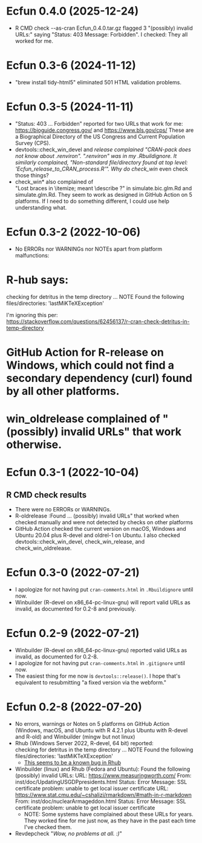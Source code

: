# Ecfun 0.4.0 (2025-12-24)
* R CMD check --as-cran Ecfun_0.4.0.tar.gz flagged 3 "(possibly) invalid 
URLs:" saying "Status: 403 Message: Forbidden". I checked: They all worked for 
me. 

# Ecfun 0.3-6 (2024-11-12)
* "brew install tidy-html5" eliminated 501 HTML validation problems. 

# Ecfun 0.3-5 (2024-11-11) 
* "Status: 403 ... Forbidden" reported for two URLs that work for me: 
 https://bioguide.congress.gov/ and https://www.bls.gov/cps/
 These are a Biographical Directory of the US Congress and 
 Current Population Survey (CPS). 
* devtools::check_win_devel and *release complained 
  "CRAN-pack does not know about .renviron". 
  ".renviron" was in my .Rbuildignore. 
  It similarly complained, 
  "Non-standard file/directory found at top level:
  'Ecfun_release_to_CRAN_process.R'". 
  Why do check_win* even check those things? 
* check_win* also complained of  
  "Lost braces in \itemize; meant \describe ?" in
  simulate.bic.glm.Rd and simulate.glm.Rd. 
  They seem to work as designed in GitHub Action 
  on 5 platforms. If I need to do something different, 
  I could use help understanding what. 

# Ecfun 0.3-2 (2022-10-06)
* No ERRORs nor WARNINGs nor NOTEs apart from platform malfunctions:  

# R-hub says: 
checking for detritus in the temp directory ... NOTE
Found the following files/directories:
  'lastMiKTeXException'

I'm ignoring this per:  
https://stackoverflow.com/questions/62456137/r-cran-check-detritus-in-temp-directory  
  
# GitHub Action for R-release on Windows, which could not find a secondary dependency (curl) found by all other platforms.  
  
# win_oldrelease complained of "(possibly) invalid URLs" that work otherwise.    
  
# Ecfun 0.3-1 (2022-10-04)
## R CMD check results
* There were no ERRORs or WARNINGs. 
* R-oldrelease :Found ... (possibly) invalid URLs" that worked when checked manually and were not detected by checks on other platforms
* GitHub Action checked the current version on macOS, Windows and Ubuntu 20.04 plus R-devel and oldrel-1 on Ubuntu.  I also checked devtools::check_win_devel, check_win_release, and check_win_oldrelease.  

# Ecfun 0.3-0 (2022-07-21)
* I apologize for not having put `cran-comments.html` in `.Rbuildignore` until now.  
* Winbuilder (R-devel on x86_64-pc-linux-gnu) will report valid URLs as invalid, as documented for 0.2-8 and previously.   

# Ecfun 0.2-9 (2022-07-21)
* Winbuilder (R-devel on x86_64-pc-linux-gnu) reported valid URLs as invalid, as documented for 0.2-8.  
* I apologize for not having put `cran-comments.html` in `.gitignore` until now.  
* The easiest thing for me now is `devtools::release()`.  I hope that's equivalent to resubmitting "a fixed version via the webform."

# Ecfun 0.2-8 (2022-07-20)
* No errors, warnings or Notes on 5 platforms on GitHub Action (Windows, macOS, and Ubuntu with R 4.2.1 plus Ubuntu with R-devel and R-old) and Winbuilder (mingw but not linux)
* Rhub (Windows Server 2022, R-devel, 64 bit) reported:  
checking for detritus in the temp directory ... NOTE
Found the following files/directories:
  'lastMiKTeXException'
  - [This seems to be a known bug in Rhub](https://github.com/r-hub/rhub/issues/503)
* Winbuilder (linux) and Rhub (Fedora and Ubuntu): 
Found the following (possibly) invalid URLs:
  URL: https://www.measuringworth.com/
    From: inst/doc/UpdatingUSGDPpresidents.html
    Status: Error
    Message: SSL certificate problem: unable to get local issuer certificate
  URL: https://www.stat.cmu.edu/~cshalizi/rmarkdown/#math-in-r-markdown
    From: inst/doc/nuclearArmageddon.html
    Status: Error
    Message: SSL certificate problem: unable to get local issuer certificate
  - NOTE:  Some systems have complained about these URLs for years. They worked fine for me just now, as they have in the past each time I've checked them.  
* Revdepcheck "*Wow, no problems at all. :)*"
